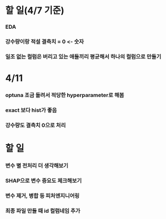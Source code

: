 # 할 일(4/7 기준)

### EDA
### 강수량이랑 적설 결측치 = 0 <- 숫자 
### 일조 없는 컬럼은 버리고 있는 애들끼리 평균해서 하나의 컬럼으로 만들기


# 4/11
### optuna 조금 돌려서 적당한 hyperparameter로 해봄
### exact 보다 hist가 좋음
### 강수량도 결측치 0으로 처리

# 할 일
### 변수 별 전처리 더 생각해보기
### SHAP으로 변수 중요도 체크해보기
### 변수 제거, 병합 등 피처엔지니어링
### 최종 파일 만들 때 id 컬럼네임 추가
